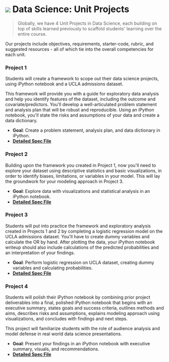 # ![](https://ga-dash.s3.amazonaws.com/production/assets/logo-9f88ae6c9c3871690e33280fcf557f33.png) Data Science: Unit Projects

> Globally, we have 4 Unit Projects in Data Science, each building on top of skills learned previously to scaffold students' learning over the entire course.

Our projects include objectives, requirements, starter-code, rubric, and suggested resources - all of which tie into the overall competencies for each unit.

<!-- See the [feedback guidelines](../project-feedback.md) to read more about how we provide feedback to students. -->


### **Project 1**

Students will create a framework to scope out their data science projects, using iPython notebook and a UCLA admissions dataset. 

This framework will provide you with a guide for exploratory data analysis and help you identify features of the dataset, including the outcome and covariate/predictors. You'll develop a well-articulated problem statement and analysis plan that will be robust and reproducible. Using an iPython notebook, you'll state the risks and assumptions of your data and create a data dictionary.

- **Goal**: Create a problem statement, analysis plan, and data dictionary in iPython. 
- **[Detailed Spec File](./project-1/readme.md)**


### **Project 2**

Building upon the framework you created in Project 1, now you'll need to explore your dataset using descriptive statistics and basic visualizations, in order to identify biases, limitations, or variables in your model. This will lay the groundwork for your modeling approach in Project 3.

- **Goal**: Explore data with visualizations and statistical analysis in an iPython notebook.
- **[Detailed Spec File](./project-2/readme.md)**


### **Project 3**

Students will put into practice the framework and exploratory analysis created in Projects 1 and 2 by completing a logistic regression model on the UCLA admissions dataset. You'll have to create dummy variables and calculate the OR by hand. After plotting the data, your iPython notebook writeup should also include calculations of the predicted probabilities and an interpretation of your findings.

- **Goal**: Perform logistic regression on UCLA dataset, creating dummy variables and calculating probabilities. 
- **[Detailed Spec File](./project-3/readme.md)**


### **Project 4**

Students will polish their iPython notebook by combining prior project deliverables into a final, polished iPython notebook that begins with an executive summary, states goals and success criteria, outlines methods and aims, describes risks and assumptions, explains modeling approach using visualizations, and concludes with findings and next steps.

This project will familiarize students with the role of audience analysis and model defense in real world data science presentations.

- **Goal**: Present your findings in an iPython notebook with executive summary, visuals, and recommendations.
- **[Detailed Spec File](./project-4/readme.md)**
